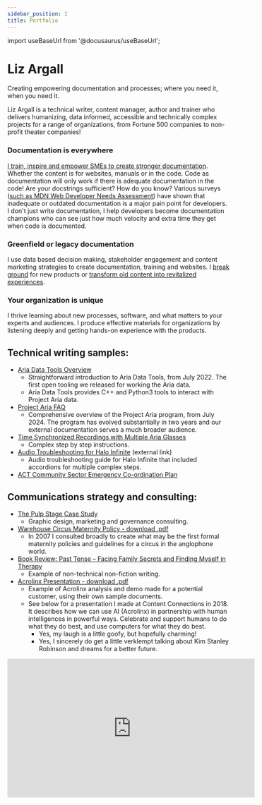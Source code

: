 ```yaml
---
sidebar_position: 1
title: Portfolio
---
```

import useBaseUrl from '@docusaurus/useBaseUrl';

# Liz Argall
Creating empowering documentation and processes; where you need it, when you need it.

Liz Argall is a technical writer, content manager, author and trainer who delivers humanizing, data informed, accessible and technically complex projects for a range of organizations, from Fortune 500 companies to non-profit theater companies!

### Documentation is everywhere
[I train, inspire and empower SMEs to create stronger documentation](aria_docs/aria_docs.mdx). Whether the content is for websites, manuals or in the code. Code as documentation will only work if there is adequate documentation in the code! Are your docstrings sufficient? How do you know? Various surveys ([such as MDN Web Developer Needs Assessment](https://hacks.mozilla.org/2020/12/2020-mdn-web-developer-needs-assessment-now-available/)) have shown that inadequate or outdated documentation is a major pain point for developers. I don't just write documentation, I help developers become documentation champions who can see just how much velocity and extra time they get when code is documented.

### Greenfield or legacy documentation
I use data based decision making, stakeholder engagement and content marketing strategies to create documentation, training and websites. I [break ground](adt/adt.mdx) for new products or [transform old content into revitalized experiences](enmasse.mdx).

### Your organization is unique
I thrive learning about new processes, software, and what matters to your experts and audiences. I produce effective materials for organizations by listening deeply and getting hands-on experience with the products.

## Technical writing samples:

- [Aria Data Tools Overview](/adt/adt_overview.mdx)
    - Straightforward introduction to Aria Data Tools, from July 2022. The first open tooling we released for working the Aria data.
    - Aria Data Tools provides C++ and Python3 tools to interact with Project Aria data.
- [Project Aria FAQ](/aria_docs/faq.mdx)
    - Comprehensive overview of the Project Aria program, from July 2024. The program has evolved substantially in two years and our external documentation serves a much broader audience.
- [Time Synchronized Recordings with Multiple Aria Glasses](/aria_docs/ticsync.mdx)
    - Complex step by step instructions.
- [Audio Troubleshooting for Halo Infinite](https://support.halowaypoint.com/hc/en-us/articles/4410860512788-Audio-Troubleshooting-for-Halo-Infinite) (external link)
    - Audio troubleshooting guide for Halo Infinite that included accordions for multiple complex steps.
- <a href="/downloads/emergency_co-ordination_plan.pdf" download>ACT Community Sector Emergency Co-ordination Plan</a>


## Communications strategy and consulting:
- [The Pulp Stage Case Study](pulp_stage.mdx)
    - Graphic design, marketing and governance consulting.
- <a href="/downloads/circus_maternity_2007.doc">Warehouse Circus Maternity Policy - download .pdf</a>
    - In 2007 I consulted broadly to create what may be the first formal maternity policies and guidelines for a circus in the anglophone world.
- [Book Review: Past Tense – Facing Family Secrets and Finding Myself in Therapy](https://www.graphicmedicine.org/comic-reviews/past-tense-facing-family-secrets-and-finding-myself-in-therapy/)
    - Example of non-technical non-fiction writing.
- <a href="/downloads/acrolinx_ppt.pdf" download>Acrolinx Presentation - download .pdf</a>
    - Example of Acrolinx analysis and demo made for a potential customer, using their own sample documents.
    - See below for a presentation I made at Content Connections in 2018. It describes how we can use AI (Acrolinx) in partnership with human intelligences in powerful ways. Celebrate and support humans to do what they do best, and use computers for what they do best. 
        - Yes, my laugh is a little goofy, but hopefully charming!
        - Yes, I sincerely do get a little verklempt talking about Kim Stanley Robinson and dreams for a better future.

<div style={{textAlign: 'center'}}>
<iframe width="560" height="315" src="https://www.youtube.com/embed/8h4ZdJQjTZA?si=B72ZrMN3LUGbX_0q" title="YouTube video player" frameborder="0" allow="accelerometer; autoplay; clipboard-write; encrypted-media; gyroscope; picture-in-picture; web-share" referrerpolicy="strict-origin-when-cross-origin" allowfullscreen></iframe>
</div>
